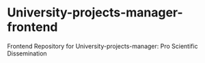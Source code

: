# University-projects-manager-frontend
Frontend Repository for University-projects-manager: Pro Scientific Dissemination
